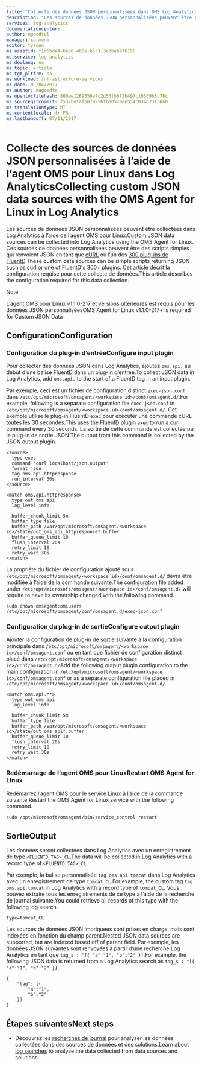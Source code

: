 ```yaml
---
title: "Collecte des données JSON personnalisées dans OMS Log Analytics | Documents Microsoft"
description: "Les sources de données JSON personnalisées peuvent être collectées dans Log Analytics à l’aide de l’agent OMS pour Linux.  Ces sources de données personnalisées peuvent être de simples scripts qui renvoient JSON en tant que cURL ou l’un des 300 plug-ins de FluentD. Cet article décrit la configuration requise pour cette collecte de données."
services: log-analytics
documentationcenter: 
author: mgoedtel
manager: carmonm
editor: tysonn
ms.assetid: f1d5bde4-6b86-4b8e-b5c1-3ecbaba76198
ms.service: log-analytics
ms.devlang: na
ms.topic: article
ms.tgt_pltfrm: na
ms.workload: infrastructure-services
ms.date: 05/04/2017
ms.author: magoedte
ms.openlocfilehash: 800ee1269556e7c2d56fbbf2b497c10509b5c78c
ms.sourcegitcommit: f537befafb079256fba0529ee554c034d73f36b0
ms.translationtype: MT
ms.contentlocale: fr-FR
ms.lasthandoff: 07/11/2017
---
```

# <a name="collecting-custom-json-data-sources-with-the-oms-agent-for-linux-in-log-analytics"></a><span data-ttu-id="c012b-105">Collecte des sources de données JSON personnalisées à l’aide de l’agent OMS pour Linux dans Log Analytics</span><span class="sxs-lookup"><span data-stu-id="c012b-105">Collecting custom JSON data sources with the OMS Agent for Linux in Log Analytics</span></span>
<span data-ttu-id="c012b-106">Les sources de données JSON personnalisées peuvent être collectées dans Log Analytics à l’aide de l’agent OMS pour Linux.</span><span class="sxs-lookup"><span data-stu-id="c012b-106">Custom JSON data sources can be collected into Log Analytics using the OMS Agent for Linux.</span></span>  <span data-ttu-id="c012b-107">Ces sources de données personnalisées peuvent être des scripts simples qui renvoient JSON en tant que [cURL](https://curl.haxx.se/) ou l’un des [300 plug-ins de FluentD](http://www.fluentd.org/plugins/all).</span><span class="sxs-lookup"><span data-stu-id="c012b-107">These custom data sources can be simple scripts returning JSON such as [curl](https://curl.haxx.se/) or one of [FluentD's 300+ plugins](http://www.fluentd.org/plugins/all).</span></span> <span data-ttu-id="c012b-108">Cet article décrit la configuration requise pour cette collecte de données.</span><span class="sxs-lookup"><span data-stu-id="c012b-108">This article describes the configuration required for this data collection.</span></span>

> [!NOTE]
> <span data-ttu-id="c012b-109">L’agent OMS pour Linux v1.1.0-217 et versions ultérieures est requis pour les données JSON personnalisées</span><span class="sxs-lookup"><span data-stu-id="c012b-109">OMS Agent for Linux v1.1.0-217+ is required for Custom JSON Data</span></span>

## <a name="configuration"></a><span data-ttu-id="c012b-110">Configuration</span><span class="sxs-lookup"><span data-stu-id="c012b-110">Configuration</span></span>

### <a name="configure-input-plugin"></a><span data-ttu-id="c012b-111">Configuration du plug-in d’entrée</span><span class="sxs-lookup"><span data-stu-id="c012b-111">Configure input plugin</span></span>

<span data-ttu-id="c012b-112">Pour collecter des données JSON dans Log Analytics, ajoutez `oms.api.` au début d’une balise FluentD dans un plug-in d’entrée.</span><span class="sxs-lookup"><span data-stu-id="c012b-112">To collect JSON data in Log Analytics, add `oms.api.` to the start of a FluentD tag in an input plugin.</span></span>

<span data-ttu-id="c012b-113">Par exemple, ceci est un fichier de configuration distinct `exec-json.conf` dans `/etc/opt/microsoft/omsagent/<workspace id>/conf/omsagent.d/`.</span><span class="sxs-lookup"><span data-stu-id="c012b-113">For example, following is a separate configuration file `exec-json.conf` in `/etc/opt/microsoft/omsagent/<workspace id>/conf/omsagent.d/`.</span></span>  <span data-ttu-id="c012b-114">Cet exemple utilise le plug-in FluentD `exec` pour exécuter une commande cURL toutes les 30 secondes.</span><span class="sxs-lookup"><span data-stu-id="c012b-114">This uses the FluentD plugin `exec` to run a curl command every 30 seconds.</span></span>  <span data-ttu-id="c012b-115">La sortie de cette commande est collectée par le plug-in de sortie JSON.</span><span class="sxs-lookup"><span data-stu-id="c012b-115">The output from this command is collected by the JSON output plugin.</span></span>

```
<source>
  type exec
  command 'curl localhost/json.output'
  format json
  tag oms.api.httpresponse
  run_interval 30s
</source>

<match oms.api.httpresponse>
  type out_oms_api
  log_level info

  buffer_chunk_limit 5m
  buffer_type file
  buffer_path /var/opt/microsoft/omsagent/<workspace id>/state/out_oms_api_httpresponse*.buffer
  buffer_queue_limit 10
  flush_interval 20s
  retry_limit 10
  retry_wait 30s
</match>
```
<span data-ttu-id="c012b-116">La propriété du fichier de configuration ajouté sous `/etc/opt/microsoft/omsagent/<workspace id>/conf/omsagent.d/` devra être modifiée à l’aide de la commande suivante.</span><span class="sxs-lookup"><span data-stu-id="c012b-116">The configuration file added under `/etc/opt/microsoft/omsagent/<workspace id>/conf/omsagent.d/` will require to have its ownership changed with the following command.</span></span>

`sudo chown omsagent:omiusers /etc/opt/microsoft/omsagent/conf/omsagent.d/exec-json.conf`

### <a name="configure-output-plugin"></a><span data-ttu-id="c012b-117">Configuration du plug-in de sortie</span><span class="sxs-lookup"><span data-stu-id="c012b-117">Configure output plugin</span></span> 
<span data-ttu-id="c012b-118">Ajouter la configuration de plug-in de sortie suivante à la configuration principale dans `/etc/opt/microsoft/omsagent/<workspace id>/conf/omsagent.conf` ou en tant que fichier de configuration distinct placé dans `/etc/opt/microsoft/omsagent/<workspace id>/conf/omsagent.d/`</span><span class="sxs-lookup"><span data-stu-id="c012b-118">Add the following output plugin configuration to the main configuration in `/etc/opt/microsoft/omsagent/<workspace id>/conf/omsagent.conf` or as a separate configuration file placed in `/etc/opt/microsoft/omsagent/<workspace id>/conf/omsagent.d/`</span></span>

```
<match oms.api.**>
  type out_oms_api
  log_level info

  buffer_chunk_limit 5m
  buffer_type file
  buffer_path /var/opt/microsoft/omsagent/<workspace id>/state/out_oms_api*.buffer
  buffer_queue_limit 10
  flush_interval 20s
  retry_limit 10
  retry_wait 30s
</match>
```

### <a name="restart-oms-agent-for-linux"></a><span data-ttu-id="c012b-119">Redémarrage de l’agent OMS pour Linux</span><span class="sxs-lookup"><span data-stu-id="c012b-119">Restart OMS Agent for Linux</span></span>
<span data-ttu-id="c012b-120">Redémarrez l’agent OMS pour le service Linux à l’aide de la commande suivante.</span><span class="sxs-lookup"><span data-stu-id="c012b-120">Restart the OMS Agent for Linux service with the following command.</span></span>

    sudo /opt/microsoft/omsagent/bin/service_control restart 

## <a name="output"></a><span data-ttu-id="c012b-121">Sortie</span><span class="sxs-lookup"><span data-stu-id="c012b-121">Output</span></span>
<span data-ttu-id="c012b-122">Les données seront collectées dans Log Analytics avec un enregistrement de type `<FLUENTD_TAG>_CL`.</span><span class="sxs-lookup"><span data-stu-id="c012b-122">The data will be collected in Log Analytics with a record type of `<FLUENTD_TAG>_CL`.</span></span>

<span data-ttu-id="c012b-123">Par exemple, la balise personnalisée `tag oms.api.tomcat` dans Log Analytics avec un enregistrement de type `tomcat_CL`.</span><span class="sxs-lookup"><span data-stu-id="c012b-123">For example, the custom tag `tag oms.api.tomcat` in Log Analytics with a record type of `tomcat_CL`.</span></span>  <span data-ttu-id="c012b-124">Vous pouvez extraire tous les enregistrements de ce type à l’aide de la recherche de journal suivante.</span><span class="sxs-lookup"><span data-stu-id="c012b-124">You could retrieve all records of this type with the following log search.</span></span>

    Type=tomcat_CL

<span data-ttu-id="c012b-125">Les sources de données JSON imbriquées sont prises en charge, mais sont indexées en fonction du champ parent.</span><span class="sxs-lookup"><span data-stu-id="c012b-125">Nested JSON data sources are supported, but are indexed based off of parent field.</span></span> <span data-ttu-id="c012b-126">Par exemple, les données JSON suivantes sont renvoyées à partir d’une recherche Log Analytics en tant que `tag_s : "[{ "a":"1", "b":"2" }]`.</span><span class="sxs-lookup"><span data-stu-id="c012b-126">For example, the following JSON data is returned from a Log Analytics search as `tag_s : "[{ "a":"1", "b":"2" }]`.</span></span>

```
{
    "tag": [{
        "a":"1",
        "b":"2"
    }]
}
```


## <a name="next-steps"></a><span data-ttu-id="c012b-127">Étapes suivantes</span><span class="sxs-lookup"><span data-stu-id="c012b-127">Next steps</span></span>
* <span data-ttu-id="c012b-128">Découvrez les [recherches de journal](log-analytics-log-searches.md) pour analyser les données collectées dans des sources de données et des solutions.</span><span class="sxs-lookup"><span data-stu-id="c012b-128">Learn about [log searches](log-analytics-log-searches.md) to analyze the data collected from data sources and solutions.</span></span> 
 